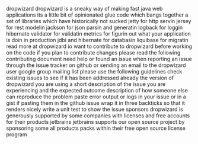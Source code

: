 dropwizard dropwizard is a sneaky way of making fast java web applications its a little bit of opinionated glue code which bangs together a set of libraries which have historically not sucked jetty for http servin jersey for rest modelin jackson for json parsin and generatin logback for loggin hibernate validator for validatin metrics for figurin out what your application is doin in production jdbi and hibernate for databasin liquibase for migratin read more at dropwizard io want to contribute to dropwizard before working on the code if you plan to contribute changes please read the following contributing document need help or found an issue when reporting an issue through the issue tracker on github or sending an email to the dropwizard user google group mailing list please use the following guidelines check existing issues to see if it has been addressed already the version of dropwizard you are using a short description of the issue you are experiencing and the expected outcome description of how someone else can reproduce the problem paste error output or logs in your issue or in a gist if pasting them in the github issue wrap it in three backticks so that it renders nicely write a unit test to show the issue sponsors dropwizard is generously supported by some companies with licenses and free accounts for their products jetbrains jetbrains supports our open source project by sponsoring some all products packs within their free open source license program